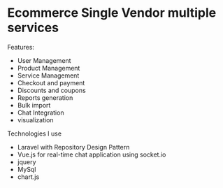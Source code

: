# Ecommerce Single Vendor multiple services

Features: 
* User Management
* Product Management
* Service Management
* Checkout and payment
* Discounts and coupons
* Reports generation
* Bulk import
* Chat Integration
* visualization

Technologies I use
* Laravel with Repository Design Pattern
* Vue.js for real-time chat application using socket.io
* jquery
* MySql
* chart.js
     
